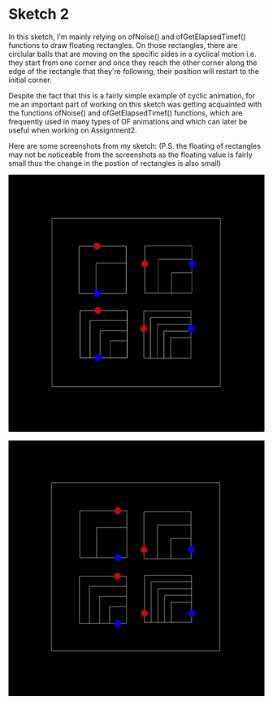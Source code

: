 # Sketch 2

In this sketch, I'm mainly relying on ofNoise() and ofGetElapsedTimef() functions to draw floating rectangles. On those rectangles, there are circlular balls that are moving on the specific sides in a cyclical motion i.e. they start from one corner and once they reach the other corner along the edge of the rectangle that they're following, their position will restart to the initial corner.

Despite the fact that this is a fairly simple example of cyclic animation, for me an important part of working on this sketch was getting acquainted with the functions ofNoise() and ofGetElapsedTimef() functions, which are frequently used in many types of OF animations and which can later be useful when working on Assignment2.

Here are some screenshots from my sketch: 
(P.S. the floating of rectangles may not be noticeable from the screenshots as the floating value is fairly small thus the change in the postion of rectangles is also small)

![](bin/data/img1.png)

![](bin/data/img2.png)
